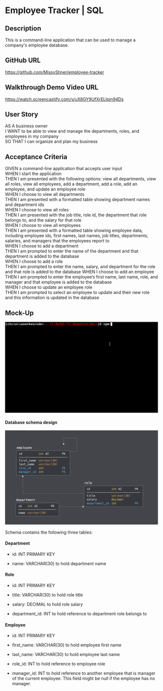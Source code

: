 # Employee Tracker | SQL

## Description
This is a command-line application that can be used to manage a company's employee database.

## GitHub URL
https://github.com/MissyStiner/employee-tracker

## Walkthrough Demo Video URL
https://watch.screencastify.com/v/uX8GY9UfXrELlpjn94Ds

## User Story
AS A business owner<br>
I WANT to be able to view and manage the departments, roles, and employees in my company<br>
SO THAT I can organize and plan my business

## Acceptance Criteria
GIVEN a command-line application that accepts user input<br>
WHEN I start the application<br>
THEN I am presented with the following options: view all departments, view all roles, view all employees, add a department, add a role, add an employee, and update an employee role<br>
WHEN I choose to view all departments<br>
THEN I am presented with a formatted table showing department names and department ids<br>
WHEN I choose to view all roles<br>
THEN I am presented with the job title, role id, the department that role belongs to, and the salary for that role<br>
WHEN I choose to view all employees<br>
THEN I am presented with a formatted table showing employee data, including employee ids, first names, last names, job titles, departments, salaries, and managers that the employees report to<br>
WHEN I choose to add a department<br>
THEN I am prompted to enter the name of the department and that department is added to the database<br>
WHEN I choose to add a role<br>
THEN I am prompted to enter the name, salary, and department for the role and that role is added to the database
WHEN I choose to add an employee<br>
THEN I am prompted to enter the employee’s first name, last name, role, and manager and that employee is added to the database<br>
WHEN I choose to update an employee role<br>
THEN I am prompted to select an employee to update and their new role and this information is updated in the database

## Mock-Up
![image](./assets/12-sql-homework-demo-01.gif)

#### Database schema design
![image](./assets/12-sql-homework-demo-02.png)<br>

Schema contains the following three tables:

#### Department

- id: INT PRIMARY KEY

- name: VARCHAR(30) to hold department name

#### Role

- id: INT PRIMARY KEY

- title: VARCHAR(30) to hold role title

- salary: DECIMAL to hold role salary

- department_id: INT to hold reference to department role belongs to

#### Employee

- id: INT PRIMARY KEY

- first_name: VARCHAR(30) to hold employee first name

- last_name: VARCHAR(30) to hold employee last name

- role_id: INT to hold reference to employee role

- manager_id: INT to hold reference to another employee that is manager of the current employee. This field might be null if the employee has no manager.